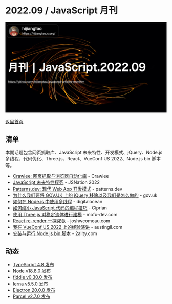 # 2022.09 / JavaScript 月刊

![](./img/09.png )

[返回首页](https://github.com/hijiangtao/javascript-articles-monthly)


## 清单

本期话题包含网页抓取库、JavaScript 未来特性、开发模式、jQuery、Node.js 多线程、代码优化、Three.js、React、VueConf US 2022、Node.js bin 脚本等。

* [Crawlee: 网页抓取与浏览器自动化库](https://blog.apify.com/announcing-crawlee-the-web-scraping-and-browser-automation-library/) - Crawlee
* [JavaScript 未来特性探究](https://portal.gitnation.org/contents/future-features-of-js) - JSNation 2022
* [Patterns.dev: 现代 Web App 开发模式](https://www.patterns.dev/) - patterns.dev
* [为什么我们要将 GOV.UK 上的 jQuery 移除以及我们是怎么做的](https://insidegovuk.blog.gov.uk/2022/08/11/how-and-why-we-removed-jquery-from-gov-uk/) - gov.uk
* [如何在 Node.js 中使用多线程](https://www.digitalocean.com/community/tutorials/how-to-use-multithreading-in-node-js) - digitalocean
* [如何缩小 JavaScript 代码的编程技巧](https://getbutterfly.com/code-golfing-tips-tricks-how-to-minify-your-javascript-code/) - Ciprian
* [使用 Three.js 对稳定流体进行建模](https://mofu-dev.com/en/blog/stable-fluids/) - mofu-dev.com
* [React re-render 一探究竟](https://www.joshwcomeau.com/react/why-react-re-renders/) - joshwcomeau.com
* [我在 VueConf US 2022 上的经验演讲](https://austingil.com/vueconf-us-2022-review/) - austingil.com
* [安装与运行 Node.js bin 脚本](https://2ality.com/2022/08/installing-nodejs-bin-scripts.html) - 2ality.com

## 动态

* [TypeScript 4.8 发布](https://devblogs.microsoft.com/typescript/announcing-typescript-4-8/)
* [Node v18.8.0 发布](https://nodejs.org/en/blog/release/v18.8.0/)
* [fiddle v0.30.0 发布](https://github.com/electron/fiddle/releases)
* [lerna v5.5.0 发布](https://github.com/lerna/lerna/releases)
* [Electron 20.0.0 发布](https://www.electronjs.org/blog/electron-20-0)
* [Parcel v2.7.0 发布](https://github.com/parcel-bundler/parcel/releases/tag/v2.7.0)

